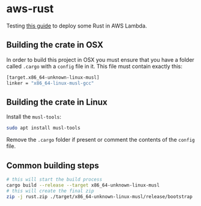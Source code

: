 # aws-rust

Testing [this guide](https://aws.amazon.com/es/blogs/opensource/rust-runtime-for-aws-lambda/) to deploy some Rust in AWS Lambda.

## Building the crate in OSX

In order to build this project in OSX you must ensure that you have a folder called `.cargo` with a `config` file in it. This file must contain exactly this:

```sh
[target.x86_64-unknown-linux-musl]
linker = "x86_64-linux-musl-gcc"
```

## Building the crate in Linux

Install the `musl-tools`:

```sh
sudo apt install musl-tools
```

Remove the `.cargo` folder if present or comment the contents of the `config` file.

## Common building steps

```sh
# this will start the build process
cargo build --release --target x86_64-unknown-linux-musl
# this will create the final zip
zip -j rust.zip ./target/x86_64-unknown-linux-musl/release/bootstrap
```